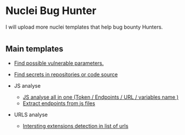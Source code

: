 # Nuclei Bug Hunter
I will upload more nuclei templates that help bug bounty Hunters.
#
## Main templates 

- [Find possible vulnerable parameters.](https://github.com/ayadim/Nuclei-bug-hunter/tree/main/file/Vulnerable-URLS)
- [Find secrets in repositories or code source ](https://github.com/ayadim/Nuclei-bug-hunter/blob/main/file/secrets/extra-secrets.yaml)

- JS analyse

    - [JS analyse all in one (Token / Endpoints / URL / variables name )](https://github.com/ayadim/Nuclei-bug-hunter/blob/main/file/web/js/js-analyse.yaml)
    - [Extract endpoints from js files ](https://github.com/ayadim/Nuclei-bug-hunter/blob/main/file/web/js/js-endpoint-extractor.yaml)
- URLS analyse
    - [Intersting extensions detection in list of urls](https://github.com/ayadim/Nuclei-bug-hunter/blob/main/file/url-analyse/url-extension-inspector.yaml)
